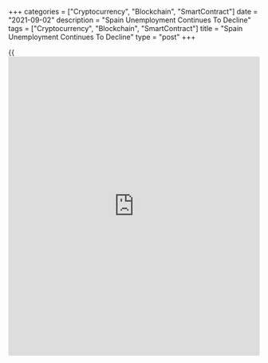 +++
categories = ["Cryptocurrency", "Blockchain", "SmartContract"]
date = "2021-09-02"
description = "Spain Unemployment Continues To Decline"
tags = ["Cryptocurrency", "Blockchain", "SmartContract"]
title = "Spain Unemployment Continues To Decline"
type = "post"
+++

{{<iframe id="large-banner" src="https://www.bounty.group/#slide=25.0" width="100%" height="600" scrolling="no" style="border: 0px solid rgb(216, 221, 230); border-radius: 3px;">}}

Spain unemployment declined for the sixth straight month in August, data
from the labor ministry showed Thursday.  
  
The number of people out of work decreased by 82,583 in August, after
falling 197,841 in the previous month. The latest fall was the biggest
for the month of August.

Compared to the same month in 2020, unemployment decreased 468,899, or
-12.33 percent.

The ministry said the registered unemployment usually rises in August
due to the decrease in activity in many sectors during the holiday
period.

Since February, unemployment has accumulated a reduction of 675,000.

Registered unemployment decreased in all sectors except construction,
where registration was up 1,139.

The services sector showed the biggest drop of 46,224 fewer people,
followed by the agricultural sector with 13,499 fewer people registered
as unemployed. Unemployment in industry fell 1,126.

Registered unemployment among youth aged below 25 fell 17,120 or 6.52
percent from the previous month.

For comments and feedback [contact](https://www.playgroundfx.com/contact/): editorial@rtt[news](https://www.letsplayfx.com/blog/forex-news-website/).com

[Economic News][1]

 **What parts of the world are seeing the best (and worst) economic
performances lately? Click[here][2] to check out our [Econ Scorecard][2]
and find out! See up-to-the-moment [ranking](https://www.playgroundfx.com/blog/crypto-exchange-ranking/)s for the best and worst
performers in [GDP][3], [unemployment rate][4], [inflation][5] and much
more.**

   1. www.rtt[news](https://www.letsplayfx.com/blog/forex-news-website/).com/Content/EconomicNews.aspx
   2. www.rtt[news](https://www.letsplayfx.com/blog/forex-news-website/).com/economic-scorecard/world-rank/retail-sales/highest-performance.aspx
   3. www.rtt[news](https://www.letsplayfx.com/blog/forex-news-website/).com/economic-scorecard/world-rank/GDP/highest-performance.aspx
   4. www.rtt[news](https://www.letsplayfx.com/blog/forex-news-website/).com/economic-scorecard/world-rank/unemployment-rate/lowest-performance.aspx
   5. www.rtt[news](https://www.letsplayfx.com/blog/forex-news-website/).com/economic-scorecard/world-rank/CPI/highest-performance.aspx